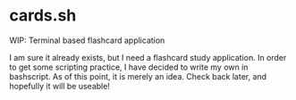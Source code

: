 # cards.sh
WIP: Terminal based flashcard application

I am sure it already exists, but I need a flashcard study application. In order to get some scripting practice, I have decided to write my own in bashscript. As of this point, it is merely an idea. Check back later, and hopefully it will be useable!
